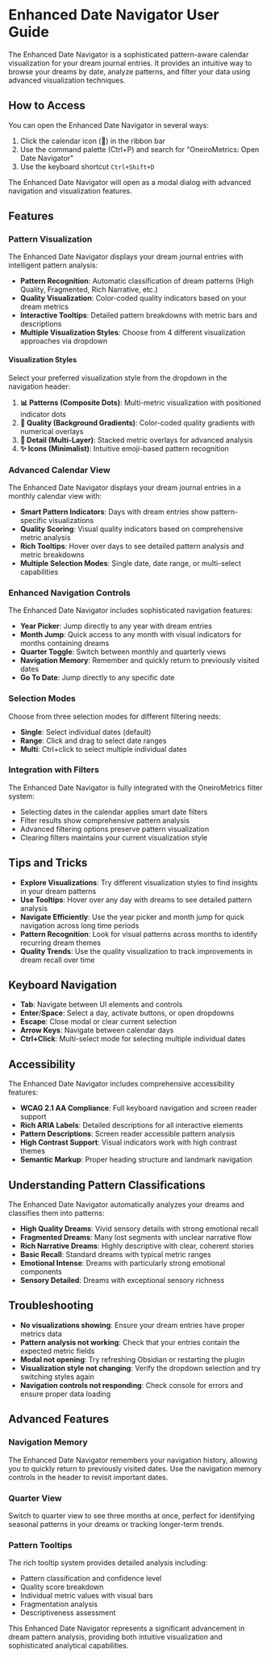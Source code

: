 # Enhanced Date Navigator User Guide

The Enhanced Date Navigator is a sophisticated pattern-aware calendar visualization for your dream journal entries. It provides an intuitive way to browse your dreams by date, analyze patterns, and filter your data using advanced visualization techniques.

## How to Access

You can open the Enhanced Date Navigator in several ways:

1. Click the calendar icon (📅) in the ribbon bar
2. Use the command palette (Ctrl+P) and search for "OneiroMetrics: Open Date Navigator"
3. Use the keyboard shortcut `Ctrl+Shift+D`

The Enhanced Date Navigator will open as a modal dialog with advanced navigation and visualization features.

## Features

### Pattern Visualization

The Enhanced Date Navigator displays your dream journal entries with intelligent pattern analysis:

- **Pattern Recognition**: Automatic classification of dream patterns (High Quality, Fragmented, Rich Narrative, etc.)
- **Quality Visualization**: Color-coded quality indicators based on your dream metrics
- **Interactive Tooltips**: Detailed pattern breakdowns with metric bars and descriptions
- **Multiple Visualization Styles**: Choose from 4 different visualization approaches via dropdown

#### Visualization Styles

Select your preferred visualization style from the dropdown in the navigation header:

1. **📊 Patterns (Composite Dots)**: Multi-metric visualization with positioned indicator dots
2. **🎨 Quality (Background Gradients)**: Color-coded quality gradients with numerical overlays
3. **🔬 Detail (Multi-Layer)**: Stacked metric overlays for advanced analysis  
4. **✨ Icons (Minimalist)**: Intuitive emoji-based pattern recognition

### Advanced Calendar View

The Enhanced Date Navigator displays your dream journal entries in a monthly calendar view with:

- **Smart Pattern Indicators**: Days with dream entries show pattern-specific visualizations
- **Quality Scoring**: Visual quality indicators based on comprehensive metric analysis
- **Rich Tooltips**: Hover over days to see detailed pattern analysis and metric breakdowns
- **Multiple Selection Modes**: Single date, date range, or multi-select capabilities

### Enhanced Navigation Controls

The Enhanced Date Navigator includes sophisticated navigation features:

- **Year Picker**: Jump directly to any year with dream entries
- **Month Jump**: Quick access to any month with visual indicators for months containing dreams
- **Quarter Toggle**: Switch between monthly and quarterly views
- **Navigation Memory**: Remember and quickly return to previously visited dates
- **Go To Date**: Jump directly to any specific date

### Selection Modes

Choose from three selection modes for different filtering needs:

- **Single**: Select individual dates (default)
- **Range**: Click and drag to select date ranges
- **Multi**: Ctrl+click to select multiple individual dates

### Integration with Filters

The Enhanced Date Navigator is fully integrated with the OneiroMetrics filter system:

- Selecting dates in the calendar applies smart date filters
- Filter results show comprehensive pattern analysis
- Advanced filtering options preserve pattern visualization
- Clearing filters maintains your current visualization style

## Tips and Tricks

- **Explore Visualizations**: Try different visualization styles to find insights in your dream patterns
- **Use Tooltips**: Hover over any day with dreams to see detailed pattern analysis
- **Navigate Efficiently**: Use the year picker and month jump for quick navigation across long time periods
- **Pattern Recognition**: Look for visual patterns across months to identify recurring dream themes
- **Quality Trends**: Use the quality visualization to track improvements in dream recall over time

## Keyboard Navigation

- **Tab**: Navigate between UI elements and controls
- **Enter**/**Space**: Select a day, activate buttons, or open dropdowns
- **Escape**: Close modal or clear current selection
- **Arrow Keys**: Navigate between calendar days
- **Ctrl+Click**: Multi-select mode for selecting multiple individual dates

## Accessibility

The Enhanced Date Navigator includes comprehensive accessibility features:

- **WCAG 2.1 AA Compliance**: Full keyboard navigation and screen reader support
- **Rich ARIA Labels**: Detailed descriptions for all interactive elements
- **Pattern Descriptions**: Screen reader accessible pattern analysis
- **High Contrast Support**: Visual indicators work with high contrast themes
- **Semantic Markup**: Proper heading structure and landmark navigation

## Understanding Pattern Classifications

The Enhanced Date Navigator automatically analyzes your dreams and classifies them into patterns:

- **High Quality Dreams**: Vivid sensory details with strong emotional recall
- **Fragmented Dreams**: Many lost segments with unclear narrative flow
- **Rich Narrative Dreams**: Highly descriptive with clear, coherent stories
- **Basic Recall**: Standard dreams with typical metric ranges
- **Emotional Intense**: Dreams with particularly strong emotional components
- **Sensory Detailed**: Dreams with exceptional sensory richness

## Troubleshooting

- **No visualizations showing**: Ensure your dream entries have proper metrics data
- **Pattern analysis not working**: Check that your entries contain the expected metric fields
- **Modal not opening**: Try refreshing Obsidian or restarting the plugin
- **Visualization style not changing**: Verify the dropdown selection and try switching styles again
- **Navigation controls not responding**: Check console for errors and ensure proper data loading

## Advanced Features

### Navigation Memory
The Enhanced Date Navigator remembers your navigation history, allowing you to quickly return to previously visited dates. Use the navigation memory controls in the header to revisit important dates.

### Quarter View
Switch to quarter view to see three months at once, perfect for identifying seasonal patterns in your dreams or tracking longer-term trends.

### Pattern Tooltips
The rich tooltip system provides detailed analysis including:
- Pattern classification and confidence level
- Quality score breakdown
- Individual metric values with visual bars
- Fragmentation analysis
- Descriptiveness assessment

This Enhanced Date Navigator represents a significant advancement in dream pattern analysis, providing both intuitive visualization and sophisticated analytical capabilities. 